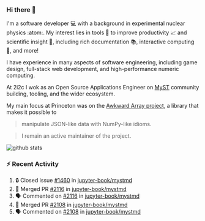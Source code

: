 ### Hi there 👋 

I'm a software developer 💻 with a background in experimental nuclear physics :atom:. My interest lies in tools :wrench: to improve productivity :chart_with_upwards_trend: and scientific insight :telescope:, including rich documentation 📚, interactive computing 🧮, and more! 

I have experience in many aspects of software engineering, including game design, full-stack web development, and high-performance numeric computing. 

At 2i2c I wok as an Open Source Applications Engineer on [MyST](https://github.com/jupyter-book/mystmd) community building, tooling, and the wider ecosystem. 

My main focus at Princeton was on the [Awkward Array project](awkward-array.org/), a library that makes it possible to 
> manipulate JSON-like data with NumPy-like idioms.

> I remain an active maintainer of the project. 

![github stats](https://github-readme-stats.vercel.app/api?username=agoose77&show_icons=true&hide_rank=true&hide_title=true&bg_color=30,e76445,904e95&text_color=efe3ec&icon_color=efe3ec)
<!--
**agoose77/agoose77** is a ✨ _special_ ✨ repository because its `README.md` (this file) appears on your GitHub profile.

Here are some ideas to get you started:

- 🔭 I’m currently working on ...
- 🌱 I’m currently learning ...
- 👯 I’m looking to collaborate on ...
- 🤔 I’m looking for help with ...
- 💬 Ask me about ...
- 📫 How to reach me: ...
- 😄 Pronouns: ...
- ⚡ Fun fact: ...
-->

### :zap: Recent Activity

<!--START_SECTION:activity-->
1. 🔒 Closed issue [#1460](https://github.com/jupyter-book/mystmd/issues/1460) in [jupyter-book/mystmd](https://github.com/jupyter-book/mystmd)
2. 🎉 Merged PR [#2116](https://github.com/jupyter-book/mystmd/pull/2116) in [jupyter-book/mystmd](https://github.com/jupyter-book/mystmd)
3. 🗣 Commented on [#2116](https://github.com/jupyter-book/mystmd/pull/2116#issuecomment-2989058192) in [jupyter-book/mystmd](https://github.com/jupyter-book/mystmd)
4. 🎉 Merged PR [#2108](https://github.com/jupyter-book/mystmd/pull/2108) in [jupyter-book/mystmd](https://github.com/jupyter-book/mystmd)
5. 🗣 Commented on [#2108](https://github.com/jupyter-book/mystmd/pull/2108#issuecomment-2989048977) in [jupyter-book/mystmd](https://github.com/jupyter-book/mystmd)
<!--END_SECTION:activity-->

